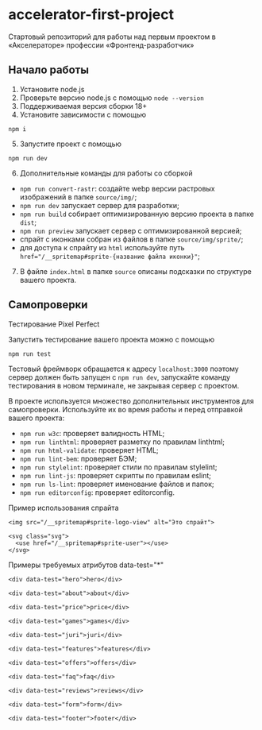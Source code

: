 # accelerator-first-project

Стартовый репозиторий для работы над первым проектом в «Акселераторе» профессии «Фронтенд-разработчик»

## Начало работы

1. Установите node.js
2. Проверьте версию node.js с помощью `node --version`
3. Поддерживаемая версия сборки 18+
4. Установите зависимости с помощью

```shell
npm i
```

5. Запустите проект с помощью

```shell
npm run dev
```

6. Дополнительные команды для работы со сборкой

- `npm run convert-rastr`: создайте webp версии растровых изображений в папке `source/img/`;
- `npm run dev` запускает сервер для разработки;
- `npm run build` собирает оптимизированную версию проекта в папке `dist`;
- `npm run preview` запускает сервер с оптимизированной версией;
- спрайт с иконками собран из файлов в папке `source/img/sprite/`;
- для доступа к спрайту из `html` используйте путь `href="/__spritemap#sprite-{название файла иконки}"`;

7. В файле `index.html` в папке `source` описаны подсказки по структуре вашего проекта.

## Самопроверки

Тестирование Pixel Perfect

Запустить тестирование вашего проекта можно с помощью

```shell
npm run test 
```

Тестовый фреймворк обращается к адресу `localhost:3000` поэтому сервер должен быть запущен с `npm run dev`, запускайте
команду тестирования в новом терминале, не закрывая сервер с проектом.

В проекте используется множество дополнительных инструментов для самопроверки. Используйте их во время работы и перед
отправкой вашего проекта:

- `npm run w3c`: проверяет валидность HTML;
- `npm run linthtml`: проверяет разметку по правилам linthtml;
- `npm run html-validate`: проверяет HTML;
- `npm run lint-bem`: проверяет БЭМ;
- `npm run stylelint`: проверяет стили по правилам stylelint;
- `npm run lint-js`: проверяет скрипты по правилам eslint;
- `npm run ls-lint`: проверяет именование файлов и папок;
- `npm run editorconfig`: проверяет editorconfig.

Пример использования спрайта

    <img src="/__spritemap#sprite-logo-view" alt="Это спрайт">
    
    <svg class="svg">
      <use href="/__spritemap#sprite-user"></use>
    </svg>

Примеры требуемых атрибутов data-test="*"

    <div data-test="hero">hero</div>

    <div data-test="about">about</div>

    <div data-test="price">price</div>

    <div data-test="games">games</div>

    <div data-test="juri">juri</div>

    <div data-test="features">features</div>

    <div data-test="offers">offers</div>

    <div data-test="faq">faq</div>

    <div data-test="reviews">reviews</div>

    <div data-test="form">form</div>

    <div data-test="footer">footer</div>
